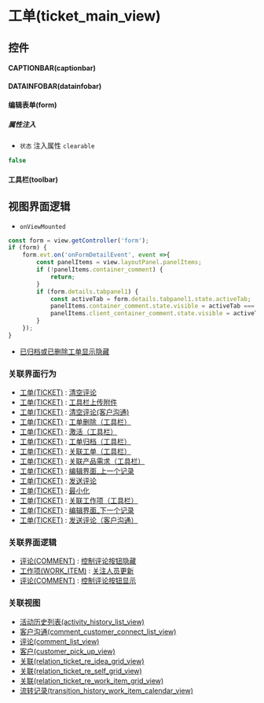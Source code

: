 # 工单(ticket_main_view)  <!-- {docsify-ignore-all} -->



## 控件
#### CAPTIONBAR(captionbar)
#### DATAINFOBAR(datainfobar)
#### 编辑表单(form)

##### 属性注入
* `状态` 注入属性 `clearable`

```javascript
false
```
#### 工具栏(toolbar)

## 视图界面逻辑
* `onViewMounted`
```javascript
const form = view.getController('form');
if (form) {
    form.evt.on('onFormDetailEvent', event =>{
        const panelItems = view.layoutPanel.panelItems;
        if (!panelItems.container_comment) {
            return;
        }
        if (form.details.tabpanel1) {
            const activeTab = form.details.tabpanel1.state.activeTab;
            panelItems.container_comment.state.visible = activeTab === 'tabpage1';
            panelItems.client_container_comment.state.visible = activeTab === 'tabpanel1_customer_comment';
        }
    });
}
```
  * [已归档或已删除工单显示隐藏](module/ProdMgmt/ticket/uilogic/archived_or_deleted_visible)


### 关联界面行为
  * [工单(TICKET)](module/ProdMgmt/ticket) : [清空评论](module/ProdMgmt/ticket#界面行为)
  * [工单(TICKET)](module/ProdMgmt/ticket) : [工具栏上传附件](module/ProdMgmt/ticket#界面行为)
  * [工单(TICKET)](module/ProdMgmt/ticket) : [清空评论(客户沟通)](module/ProdMgmt/ticket#界面行为)
  * [工单(TICKET)](module/ProdMgmt/ticket) : [工单删除（工具栏）](module/ProdMgmt/ticket#界面行为)
  * [工单(TICKET)](module/ProdMgmt/ticket) : [激活（工具栏）](module/ProdMgmt/ticket#界面行为)
  * [工单(TICKET)](module/ProdMgmt/ticket) : [工单归档（工具栏）](module/ProdMgmt/ticket#界面行为)
  * [工单(TICKET)](module/ProdMgmt/ticket) : [关联工单（工具栏）](module/ProdMgmt/ticket#界面行为)
  * [工单(TICKET)](module/ProdMgmt/ticket) : [关联产品需求（工具栏）](module/ProdMgmt/ticket#界面行为)
  * [工单(TICKET)](module/ProdMgmt/ticket) : [编辑界面_上一个记录](module/ProdMgmt/ticket#界面行为)
  * [工单(TICKET)](module/ProdMgmt/ticket) : [发送评论](module/ProdMgmt/ticket#界面行为)
  * [工单(TICKET)](module/ProdMgmt/ticket) : [最小化](module/ProdMgmt/ticket#界面行为)
  * [工单(TICKET)](module/ProdMgmt/ticket) : [关联工作项（工具栏）](module/ProdMgmt/ticket#界面行为)
  * [工单(TICKET)](module/ProdMgmt/ticket) : [编辑界面_下一个记录](module/ProdMgmt/ticket#界面行为)
  * [工单(TICKET)](module/ProdMgmt/ticket) : [发送评论（客户沟通）](module/ProdMgmt/ticket#界面行为)

### 关联界面逻辑
  * [评论(COMMENT)](module/Base/comment) : [控制评论按钮隐藏](module/Base/comment/uilogic/comment_icon_hidden)
  * [工作项(WORK_ITEM)](module/ProjMgmt/work_item) : [关注人员更新](module/ProjMgmt/work_item/uilogic/attention_personnel_update)
  * [评论(COMMENT)](module/Base/comment) : [控制评论按钮显示](module/Base/comment/uilogic/comment_icon_show)

### 关联视图
  * [活动历史列表(activity_history_list_view)](app/view/activity_history_list_view)
  * [客户沟通(comment_customer_connect_list_view)](app/view/comment_customer_connect_list_view)
  * [评论(comment_list_view)](app/view/comment_list_view)
  * [客户(customer_pick_up_view)](app/view/customer_pick_up_view)
  * [关联(relation_ticket_re_idea_grid_view)](app/view/relation_ticket_re_idea_grid_view)
  * [关联(relation_ticket_re_self_grid_view)](app/view/relation_ticket_re_self_grid_view)
  * [关联(relation_ticket_re_work_item_grid_view)](app/view/relation_ticket_re_work_item_grid_view)
  * [流转记录(transition_history_work_item_calendar_view)](app/view/transition_history_work_item_calendar_view)

<script>
 const { createApp } = Vue
  createApp({
    data() {
      return {

      }
    }
  }).use(ElementPlus).mount('#app')
</script>